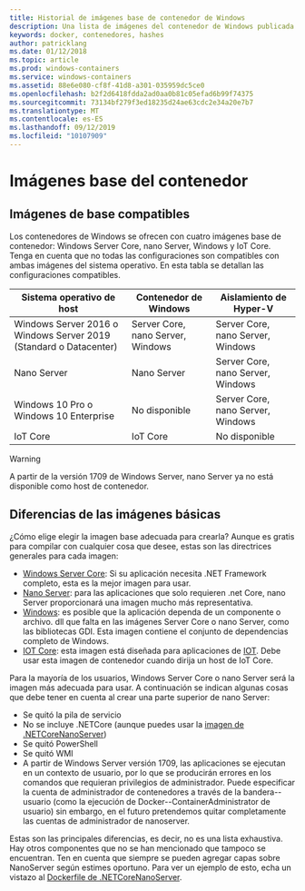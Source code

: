 ```yaml
---
title: Historial de imágenes base de contenedor de Windows
description: Una lista de imágenes del contenedor de Windows publicada con los hashes de capa SHA256
keywords: docker, contenedores, hashes
author: patricklang
ms.date: 01/12/2018
ms.topic: article
ms.prod: windows-containers
ms.service: windows-containers
ms.assetid: 88e6e080-cf8f-41d8-a301-035959dc5ce0
ms.openlocfilehash: b2f2d6418fdda2ad0aa0b81c05efad6b99f74375
ms.sourcegitcommit: 73134bf279f3ed18235d24ae63cdc2e34a20e7b7
ms.translationtype: MT
ms.contentlocale: es-ES
ms.lasthandoff: 09/12/2019
ms.locfileid: "10107909"
---
```

# <a name="container-base-images"></a>Imágenes base del contenedor

## <a name="supported-base-images"></a>Imágenes de base compatibles

Los contenedores de Windows se ofrecen con cuatro imágenes base de contenedor: Windows Server Core, nano Server, Windows y IoT Core. Tenga en cuenta que no todas las configuraciones son compatibles con ambas imágenes del sistema operativo. En esta tabla se detallan las configuraciones compatibles.

|Sistema operativo de host|Contenedor de Windows|Aislamiento de Hyper-V|
|---------------------|-----------------|-----------------|
|Windows Server 2016 o Windows Server 2019 (Standard o Datacenter)|Server Core, nano Server, Windows|Server Core, nano Server, Windows|
|Nano Server|Nano Server|Server Core, nano Server, Windows|
|Windows 10 Pro o Windows 10 Enterprise|No disponible|Server Core, nano Server, Windows|
|IoT Core|IoT Core|No disponible|

> [!WARNING]  
> A partir de la versión 1709 de Windows Server, nano Server ya no está disponible como host de contenedor.

## <a name="base-image-differences"></a>Diferencias de las imágenes básicas

¿Cómo elige elegir la imagen base adecuada para crearla? Aunque es gratis para compilar con cualquier cosa que desee, estas son las directrices generales para cada imagen:

- [Windows Server Core](https://hub.docker.com/_/microsoft-windows-servercore): Si su aplicación necesita .NET Framework completo, esta es la mejor imagen para usar.
- [Nano Server](https://hub.docker.com/_/microsoft-windows-nanoserver): para las aplicaciones que solo requieren .net Core, nano Server proporcionará una imagen mucho más representativa.
- [Windows](https://hub.docker.com/_/microsoft-windowsfamily-windows): es posible que la aplicación dependa de un componente o archivo. dll que falta en las imágenes Server Core o nano Server, como las bibliotecas GDI. Esta imagen contiene el conjunto de dependencias completo de Windows.
- [IOT Core](https://hub.docker.com/_/microsoft-windows-iotcore): esta imagen está diseñada para aplicaciones de [IOT](https://developer.microsoft.com/windows/iot). Debe usar esta imagen de contenedor cuando dirija un host de IoT Core.

Para la mayoría de los usuarios, Windows Server Core o nano Server será la imagen más adecuada para usar. A continuación se indican algunas cosas que debe tener en cuenta al crear una parte superior de nano Server:

- Se quitó la pila de servicio
- No se incluye .NETCore (aunque puedes usar la [imagen de .NETCoreNanoServer](https://hub.docker.com/r/microsoft/dotnet/))
- Se quitó PowerShell
- Se quitó WMI
- A partir de Windows Server versión 1709, las aplicaciones se ejecutan en un contexto de usuario, por lo que se producirán errores en los comandos que requieran privilegios de administrador. Puede especificar la cuenta de administrador de contenedores a través de la bandera--usuario (como la ejecución de Docker--ContainerAdministrator de usuario) sin embargo, en el futuro pretendemos quitar completamente las cuentas de administrador de nanoserver.

Estas son las principales diferencias, es decir, no es una lista exhaustiva. Hay otros componentes que no se han mencionado que tampoco se encuentran. Ten en cuenta que siempre se pueden agregar capas sobre NanoServer según estimes oportuno. Para ver un ejemplo de esto, echa un vistazo al [Dockerfile de .NETCoreNanoServer](https://github.com/dotnet/dotnet-docker/blob/master/2.1/sdk/nanoserver-1803/amd64/Dockerfile).

